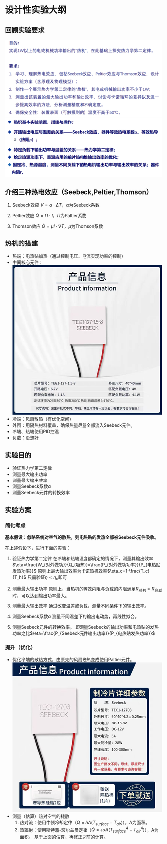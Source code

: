 # 设计性实验大纲

## 回顾实验要求
![alt text](image.png)
![alt text](image-1.png)


## 介绍三种热电效应（Seebeck,Peltier,Thomson）
1. Seebeck效应
$V=\alpha\cdot\Delta T$，$\alpha$为Seebeck系数
        
2. Peltier效应
$\dot{Q}=\Pi \cdot I$，$\Pi$为Paltier系数
3. Thomson效应
$\dot{Q}=\mu I\cdot \nabla T$，$\mu$为Thomson系数

## 热机的搭建

- 热端：电热贴加热（通过控制电压、电流实现功率的控制）
- 中间核心元件：
![alt text](dd27232a5f23c5208c45d79a372711b.jpg)
- 冷端：风扇散热（有优化空间）
- 外围：用隔热材料覆盖，确保热量尽量全部流入Seebeck元件。
- 冷端、热端使用PID控温
- 负载：没想好



## 实验目的

- 验证热力学第二定律
- 测量最大输出功率
- 测量最大输出效率
- 测量Seebeck系数$\alpha$
- 测量Seebeck元件的转换效率

## 实验方案

### 简化考虑

**基本假设：忽略系统对空气的散热，则电热贴的发热全部被Seebeck元件吸收。**

在上述假设下，进行下面的实验：
1. 验证热力学第二定律
在冷端和热端温度都确定的情况下，测量其输出效率$\eta=\frac{W_{对外做功}}{Q_{吸热}}=\frac{P_{对外做功功率}}{P_{电热贴发热功率}}$
原则上最大输出效率为卡诺热机效率$\eta_c=1-\frac{T_c}{T_h}$
只需验证$\eta<\eta_c$即可

2. 测量最大输出功率
原则上，当热机的等效内阻与负载的内阻满足$R_{热机}=R_{负载}$时，可以达到输出功率最大。

3. 测量最大输出效率
通过改变温差或负载，测量不同条件下的输出效率。
4. 测量Seebeck系数$\alpha$
测量不同温差下的输出电动势，再线性拟合。
5. 测量Seebeck元件的转换效率。
即测量Seebeck的输出功率和电热贴的发热功率之比$\eta=\frac{P_{Seebeck元件输出功率}}{P_{电热贴发热功率}}$




### 提升（优化）

- 优化冷端的散热方式，由原先的风扇散热变成使用Paltier元件。
![alt text](ee3bb4a477b6eb8e2d8e2cc24859b93.jpg)
- 测量（估算）热对空气的耗散
    1. 热对流：使用牛顿冷却定律（$\dot{Q}=hA(T_{surface}-T_{air})$），A为面积。
    2. 热辐射：使用斯特藩-玻尔兹曼定律（$\dot{Q}=\epsilon\sigma A(T^4_{surface}-T^4_{air})$），A为面积。
基于上面的估算，再修正之前的计算。
<!-- - 完成一个Labview程序，实现自动测量 $E(T_h,T_c)$ 和 $r(T_h,T_c)$ -->





